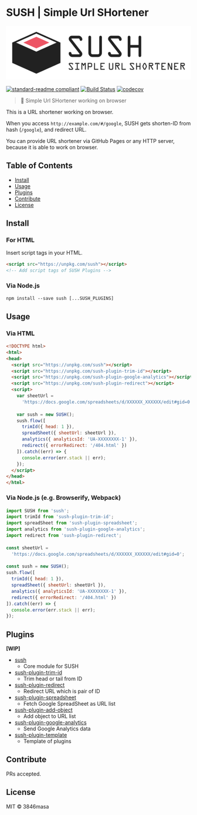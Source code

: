 # SUSH | Simple Url SHortener

![SUSH](./img/logo.png)

[![standard-readme compliant](https://img.shields.io/badge/standard--readme-OK-green.svg?style=flat-square)](https://github.com/RichardLitt/standard-readme)
[![Build Status](http://img.shields.io/travis/3846masa/SUSH/develop.svg?style=flat-square)](https://travis-ci.org/3846masa/SUSH)
[![codecov](https://img.shields.io/codecov/c/github/3846masa/SUSH/develop.svg?style=flat-square)](https://codecov.io/gh/3846masa/SUSH)


> 🍣 Simple Url SHortener working on browser

This is a URL shortener working on browser.

When you access ``http://example.com/#/google``, SUSH gets shorten-ID from hash (``/google``), and redirect URL.

You can provide URL shortener via GitHub Pages or any HTTP server, because it is able to work on browser.

## Table of Contents
<!-- TOC depthFrom:2 depthTo:2 updateOnSave:false -->

- [Install](#install)
- [Usage](#usage)
- [Plugins](#plugins)
- [Contribute](#contribute)
- [License](#license)

<!-- /TOC -->

## Install

### For HTML

Insert script tags in your HTML.
```html
<script src="https://unpkg.com/sush"></script>
<!-- Add script tags of SUSH Plugins -->
```

### Via Node.js
```
npm install --save sush [...SUSH_PLUGINS]
```

## Usage

### Via HTML

```html
<!DOCTYPE html>
<html>
<head>
  <script src="https://unpkg.com/sush"></script>
  <script src="https://unpkg.com/sush-plugin-trim-id"></script>
  <script src="https://unpkg.com/sush-plugin-google-analytics"></script>
  <script src="https://unpkg.com/sush-plugin-redirect"></script>
  <script>
    var sheetUrl =
      'https://docs.google.com/spreadsheets/d/XXXXXX_XXXXXX/edit#gid=0';

    var sush = new SUSH();
    sush.flow([
      trimId({ head: 1 }),
      spreadSheet({ sheetUrl: sheetUrl }),
      analytics({ analyticsId: 'UA-XXXXXXXX-1' }),
      redirect({ errorRedirect: '/404.html' })
    ]).catch((err) => {
      console.error(err.stack || err);
    });
  </script>
</head>
</html>
```

### Via Node.js (e.g. Browserify, Webpack)

```js
import SUSH from 'sush';
import trimId from 'sush-plugin-trim-id';
import spreadSheet from 'sush-plugin-spreadsheet';
import analytics from 'sush-plugin-google-analytics';
import redirect from 'sush-plugin-redirect';

const sheetUrl =
  'https://docs.google.com/spreadsheets/d/XXXXXX_XXXXXX/edit#gid=0';

const sush = new SUSH();
sush.flow([
  trimId({ head: 1 }),
  spreadSheet({ sheetUrl: sheetUrl }),
  analytics({ analyticsId: 'UA-XXXXXXXX-1' }),
  redirect({ errorRedirect: '/404.html' })
]).catch((err) => {
  console.error(err.stack || err);
});
```

## Plugins

**[WIP]**

- [sush](./packages/sush)
  - Core module for SUSH
- [sush-plugin-trim-id](./packages/sush-plugin-trim-id)
  - Trim head or tail from ID
- [sush-plugin-redirect](./packages/sush-plugin-redirect)
  - Redirect URL which is pair of ID
- [sush-plugin-spreadsheet](./packages/sush-plugin-spreadsheet)
  - Fetch Google SpreadSheet as URL list
- [sush-plugin-add-object](./packages/sush-plugin-add-object)
  - Add object to URL list
- [sush-plugin-google-analytics](./packages/sush-plugin-google-analytics)
  - Send Google Analytics data
- [sush-plugin-template](./packages/sush-plugin-template)
  - Template of plugins

## Contribute

PRs accepted.

## License

MIT © 3846masa
